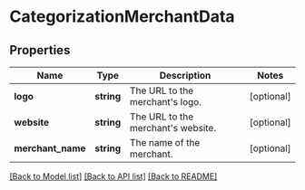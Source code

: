 # CategorizationMerchantData

## Properties
Name | Type | Description | Notes
------------ | ------------- | ------------- | -------------
**logo** | **string** | The URL to the merchant&#x27;s logo. | [optional] 
**website** | **string** | The URL to the merchant&#x27;s website. | [optional] 
**merchant_name** | **string** | The name of the merchant. | [optional] 

[[Back to Model list]](../../README.md#documentation-for-models) [[Back to API list]](../../README.md#documentation-for-api-endpoints) [[Back to README]](../../README.md)

